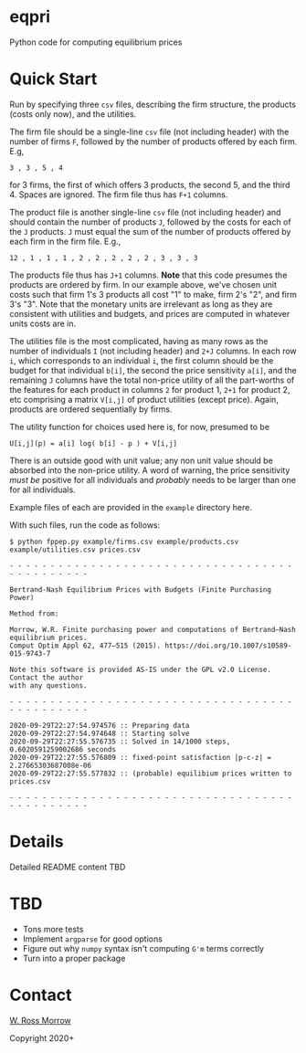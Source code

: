 # eqpri

Python code for computing equilibrium prices

# Quick Start

Run by specifying three `csv` files, describing the firm structure, the products (costs only now), and the utilities. 

The firm file should be a single-line `csv` file (not including header) with the number of firms `F`, followed by the number of products offered by each firm. E.g, 
```
3 , 3 , 5 , 4
```
for 3 firms, the first of which offers 3 products, the second 5, and the third 4. Spaces are ignored. The firm file thus has `F+1` columns. 

The product file is another single-line `csv` file (not including header) and should contain the number of products `J`, followed by the costs for each of the `J` products. `J` must equal the sum of the number of products offered by each firm in the firm file. E.g., 
```
12 , 1 , 1 , 1 , 2 , 2 , 2 , 2 , 2 , 3 , 3 , 3
```
The products file thus has `J+1` columns. **Note** that this code presumes the products are ordered by firm. In our example above, we've chosen unit costs such that firm 1's 3 products all cost "1" to make, firm 2's "2", and firm 3's "3". Note that the monetary units are irrelevant as long as they are consistent with utilities and budgets, and prices are computed in whatever units costs are in. 

The utilities file is the most complicated, having as many rows as the number of individuals `I` (not including header) and `2+J` columns. In each row `i`, which corresponds to an individual `i`, the first column should be the budget for that individual `b[i]`, the second the price sensitivity `a[i]`, and the remaining `J` columns have the total non-price utility of all the part-worths of the features for each product in columns `2` for product 1, `2+1` for product 2, etc comprising a matrix `V[i,j]` of product utilities (except price). Again, products are ordered sequentially by firms. 

The utility function for choices used here is, for now, presumed to be 
```
U[i,j](p) = a[i] log( b[i] - p ) + V[i,j]
```
There is an outside good with unit value; any non unit value should be absorbed into the non-price utility. A word of warning, the price sensitivity _must be_ positive for all individuals and _probably_ needs to be larger than one for all individuals. 

Example files of each are provided in the `example` directory here. 

With such files, run the code as follows: 

```
$ python fppep.py example/firms.csv example/products.csv example/utilities.csv prices.csv

- - - - - - - - - - - - - - - - - - - - - - - - - - - - - - - - - - - - - - - - - - - - - 

Bertrand-Nash Equilibrium Prices with Budgets (Finite Purchasing Power)

Method from: 

Morrow, W.R. Finite purchasing power and computations of Bertrand–Nash equilibrium prices. 
Comput Optim Appl 62, 477–515 (2015). https://doi.org/10.1007/s10589-015-9743-7

Note this software is provided AS-IS under the GPL v2.0 License. Contact the author
with any questions. 

- - - - - - - - - - - - - - - - - - - - - - - - - - - - - - - - - - - - - - - - - - - - - 

2020-09-29T22:27:54.974576 :: Preparing data
2020-09-29T22:27:54.974648 :: Starting solve
2020-09-29T22:27:55.576735 :: Solved in 14/1000 steps, 0.6020591259002686 seconds
2020-09-29T22:27:55.576809 :: fixed-point satisfaction |p-c-z| = 2.27665303687008e-06
2020-09-29T22:27:55.577832 :: (probable) equilibium prices written to prices.csv

- - - - - - - - - - - - - - - - - - - - - - - - - - - - - - - - - - - - - - - - - - - - -
```

# Details

Detailed README content TBD

# TBD

* Tons more tests
* Implement `argparse` for good options
* Figure out why `numpy` syntax isn't computing `G'm` terms correctly
* Turn into a proper package

# Contact

[W. Ross Morrow](morrowwr@gmail.com)

Copyright 2020+
